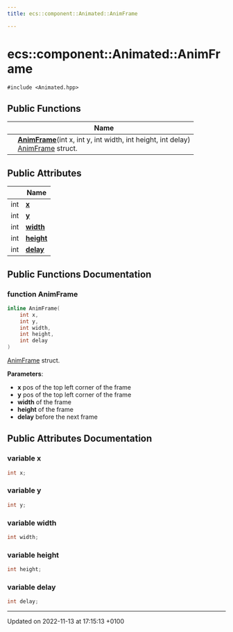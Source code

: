 ```yaml
---
title: ecs::component::Animated::AnimFrame

---
```


# ecs::component::Animated::AnimFrame






`#include <Animated.hpp>`

## Public Functions

|                | Name           |
| -------------- | -------------- |
| | **[AnimFrame](Classes/structecs_1_1component_1_1_animated_1_1_anim_frame.md#function-animframe)**(int x, int y, int width, int height, int delay)<br>[AnimFrame](Classes/structecs_1_1component_1_1_animated_1_1_anim_frame.md) struct.  |

## Public Attributes

|                | Name           |
| -------------- | -------------- |
| int | **[x](Classes/structecs_1_1component_1_1_animated_1_1_anim_frame.md#variable-x)**  |
| int | **[y](Classes/structecs_1_1component_1_1_animated_1_1_anim_frame.md#variable-y)**  |
| int | **[width](Classes/structecs_1_1component_1_1_animated_1_1_anim_frame.md#variable-width)**  |
| int | **[height](Classes/structecs_1_1component_1_1_animated_1_1_anim_frame.md#variable-height)**  |
| int | **[delay](Classes/structecs_1_1component_1_1_animated_1_1_anim_frame.md#variable-delay)**  |

## Public Functions Documentation

### function AnimFrame

```cpp
inline AnimFrame(
    int x,
    int y,
    int width,
    int height,
    int delay
)
```

[AnimFrame](Classes/structecs_1_1component_1_1_animated_1_1_anim_frame.md) struct. 

**Parameters**: 

  * **x** pos of the top left corner of the frame 
  * **y** pos of the top left corner of the frame 
  * **width** of the frame 
  * **height** of the frame 
  * **delay** before the next frame 


## Public Attributes Documentation

### variable x

```cpp
int x;
```


### variable y

```cpp
int y;
```


### variable width

```cpp
int width;
```


### variable height

```cpp
int height;
```


### variable delay

```cpp
int delay;
```


-------------------------------

Updated on 2022-11-13 at 17:15:13 +0100